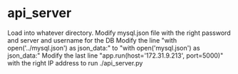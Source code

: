 # api_server

Load into whatever directory.
Modify mysql.json file with the right password and server and username for the DB
Modify the line "with open('../mysql.json') as json_data:" to "with open('mysql.json') as json_data:"
Modify the last line "app.run(host='172.31.9.213', port=5000)" with the right IP address
to run  ./api_server.py 
